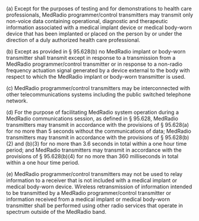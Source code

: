 (a) Except for the purposes of testing and for demonstrations to health care professionals, MedRadio programmer/control transmitters may transmit only non-voice data containing operational, diagnostic and therapeutic information associated with a medical implant device or medical body-worn device that has been implanted or placed on the person by or under the direction of a duly authorized health care professional.

(b) Except as provided in § 95.628(b) no MedRadio implant or body-worn transmitter shall transmit except in response to a transmission from a MedRadio programmer/control transmitter or in response to a non-radio frequency actuation signal generated by a device external to the body with respect to which the MedRadio implant or body-worn transmitter is used.

(c) MedRadio programmer/control transmitters may be interconnected with other telecommunications systems including the public switched telephone network.

(d) For the purpose of facilitating MedRadio system operation during a MedRadio communications session, as defined in § 95.628, MedRadio transmitters may transmit in accordance with the provisions of § 95.628(a) for no more than 5 seconds without the communications of data; MedRadio transmitters may transmit in accordance with the provisions of § 95.628(b)(2) and (b)(3) for no more than 3.6 seconds in total within a one hour time period; and MedRadio transmitters may transmit in accordance with the provisions of § 95.628(b)(4) for no more than 360 milliseconds in total within a one hour time period.

(e) MedRadio programmer/control transmitters may not be used to relay information to a receiver that is not included with a medical implant or medical body-worn device. Wireless retransmission of information intended to be transmitted by a MedRadio programmer/control transmitter or information received from a medical implant or medical body-worn transmitter shall be performed using other radio services that operate in spectrum outside of the MedRadio band.

